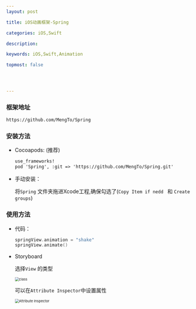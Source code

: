 ```yaml
---
layout: post

title: iOS动画框架-Spring

categories: iOS,Swift

description: 

keywords: iOS,Swift,Animation

topmost: false




---
```


### 框架地址

```xml
https://github.com/MengTo/Spring
```

### 安装方法

* Cocoapods: (推荐)

  ```xml
  use_frameworks!
  pod 'Spring', :git => 'https://github.com/MengTo/Spring.git'
  ```

* 手动安装：

  将`Spring` 文件夹拖进Xcode工程,确保勾选了(`Copy Item if nedd ` 和 `Create groups`)

### 使用方法

* 代码：

  ```swift
  springView.animation = "shake"
  springView.animate()
  ```

* Storyboard

  选择`View` 的类型

  <img src="https://gitee.com/sliverfoxwb/image/raw/master/img/Screen Shot 2022-04-13 at 17.46.11.png" alt="class" style="zoom:67%;" />

  可以在`Attribute Inspector`中设置属性

  <img src="https://gitee.com/sliverfoxwb/image/raw/master/img/Screen Shot 2022-04-14 at 09.55.52.png" alt="Attribute Inspector" style="zoom:67%;" />

  

  

  